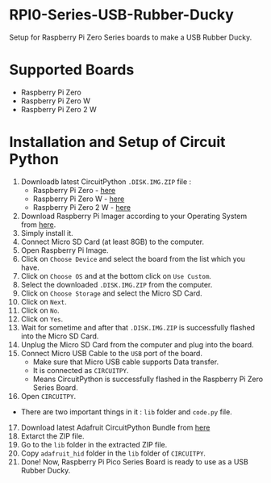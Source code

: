 # RPI0-Series-USB-Rubber-Ducky
Setup for Raspberry Pi Zero Series boards to make a USB Rubber Ducky.

# Supported Boards
- Raspberry Pi Zero
- Raspberry Pi Zero W
- Raspberry Pi Zero 2 W

# Installation and Setup of Circuit Python
1. Downloadb latest CircuitPython `.DISK.IMG.ZIP` file :
   - Raspberry Pi Zero - [here](https://circuitpython.org/board/raspberrypi_zero/)
   - Raspberry Pi Zero W - [here](https://circuitpython.org/board/raspberrypi_zero_w/)
   - Raspberry Pi Zero 2 W - [here](https://circuitpython.org/board/raspberrypi_zero2w/)
2. Download Raspberry Pi Imager according to your Operating System from [here](https://www.raspberrypi.com/software/).
3. Simply install it.
4. Connect Micro SD Card (at least 8GB) to the computer.
5. Open Raspberry Pi Image.
6. Click on `Choose Device` and select the board from the list which you have.
7. Click on `Choose OS` and at the bottom click on `Use Custom`.
8. Select the downloaded `.DISK.IMG.ZIP` from the computer.
9. Click on `Choose Storage` and select the Micro SD Card.
10. Click on `Next`.
11. Click on `No`.
12. Click on `Yes`.
13. Wait for sometime and after that `.DISK.IMG.ZIP` is successfully flashed into the Micro SD Card.
14. Unplug the Micro SD Card from the computer and plug into the board.
15. Connect Micro USB Cable to the `USB` port of the board.
    - Make sure that Micro USB cable supports Data transfer.
    - It is connected as `CIRCUITPY`.
    - Means CircuitPython is successfully flashed in the Raspberry Pi Zero Series Board.
16. Open `CIRCUITPY`.
   - There are two important things in it : `lib` folder and `code.py` file.
17. Download latest Adafruit CircuitPython Bundle from [here](https://github.com/adafruit/Adafruit_CircuitPython_Bundle/releases)
18. Extarct the ZIP file.
13. Go to the `lib` folder in the extracted ZIP file.
19. Copy `adafruit_hid` folder in the `lib` folder of `CIRCUITPY`.
20. Done! Now, Raspberry Pi Pico Series Board is ready to use as a USB Rubber Ducky.
